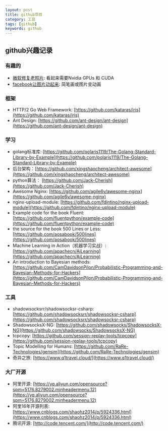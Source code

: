 ```yaml
---
layout: post
title: github项目
category: 工具
tags: [github]
keywords: github
---
```


## github兴趣记录

### 有趣的
- [微软修复老照片](https://github.com/microsoft/Bringing-Old-Photos-Back-to-Life): 看起来需要Nvidia GPUs 和 CUDA 
- [facebook让图片动起来](https://sketch.metademolab.com/): 简笔画或图片变动画

### 框架
- HTTP/2 Go Web Framework: [https://github.com/kataras/iris](https://github.com/kataras/iris)
- Ant Design: [https://github.com/ant-design/ant-design](https://github.com/ant-design/ant-design)

### 学习
- golang标准库: [https://github.com/polaris1119/The-Golang-Standard-Library-by-Example](https://github.com/polaris1119/The-Golang-Standard-Library-by-Example)
- 后台架构：[https://github.com/xingshaocheng/architect-awesome](https://github.com/xingshaocheng/architect-awesome)
- python算法： [https://github.com/Jack-Cherish](https://github.com/Jack-Cherish)
- Awesome Nginx: [https://github.com/agile6v/awesome-nginx](https://github.com/agile6v/awesome-nginx)
- nginx-upload-module: [https://github.com/fdintino/nginx-upload-module](https://github.com/fdintino/nginx-upload-module)
- Example code for the book Fluent: [https://github.com/fluentpython/example-code](https://github.com/fluentpython/example-code)
- the source for the book 500 Lines or Less: [https://github.com/aosabook/500lines](https://github.com/aosabook/500lines)
- Machine Learning in Action（机器学习实战）: [https://github.com/apachecn/AiLearning](https://github.com/apachecn/AiLearning)
- An introduction to Bayesian methods: [https://github.com/CamDavidsonPilon/Probabilistic-Programming-and-Bayesian-Methods-for-Hackers](https://github.com/CamDavidsonPilon/Probabilistic-Programming-and-Bayesian-Methods-for-Hackers)


### 工具
- shadowsocksrr/shadowsocksr-csharp: [https://github.com/shadowsocksrr/shadowsocksr-csharp](https://github.com/shadowsocksrr/shadowsocksr-csharp)
- ShadowsocksX-NG: [https://github.com/shadowsocks/ShadowsocksX-NG](https://github.com/shadowsocks/ShadowsocksX-NG)
- tcpcopy: [https://github.com/session-replay-tools/tcpcopy](https://github.com/session-replay-tools/tcpcopy)
- Topic Modelling for Humans: [https://github.com/RaRe-Technologies/gensim](https://github.com/RaRe-Technologies/gensim)
- 奇异之旅: [https://www.q1travel.cloud/](https://www.q1travel.cloud/)

### 大厂开源
- 阿里开源: [https://yq.aliyun.com/opensource?spm=5176.8279002.minheadermenu.12](https://yq.aliyun.com/opensource?spm=5176.8279002.minheadermenu.12)
- 阿里16年开源列表: [https://www.cnblogs.com/shaohz2014/p/5924336.html](https://www.cnblogs.com/shaohz2014/p/5924336.html)
- 腾讯开源: [http://code.tencent.com/](http://code.tencent.com/)